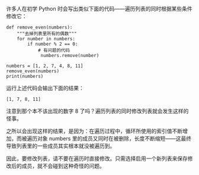 许多人在初学 Python 时会写出类似下面的代码——遍历列表的同时根据某些条件修改它：
```
def remove_even(numbers):
    """去掉列表里所有的偶数"""
    for number in numbers:
        if number % 2 == 0:
            # 有问题的代码
             numbers.remove(number)

numbers = [1, 2, 7, 4, 8, 11]
remove_even(numbers)
print(numbers)
```

运行上述代码会输出下面的结果：
```
[1, 7, 8, 11]
```

注意到那个本不该出现的数字 8 了吗？遍历列表的同时修改列表就会发生这样的怪事。

之所以会出现这样的结果，是因为：在遍历过程中，循环所使用的索引值不断增加，而被遍历对象 numbers 里的成员又同时在被删除，长度不断缩短——这最终导致列表里的一些成员其实根本就没被遍历到。

因此，要修改列表，请不要在遍历时直接修改。只需选择启用一个新列表来保存修改后的成员，就不会碰到这种奇怪的问题。